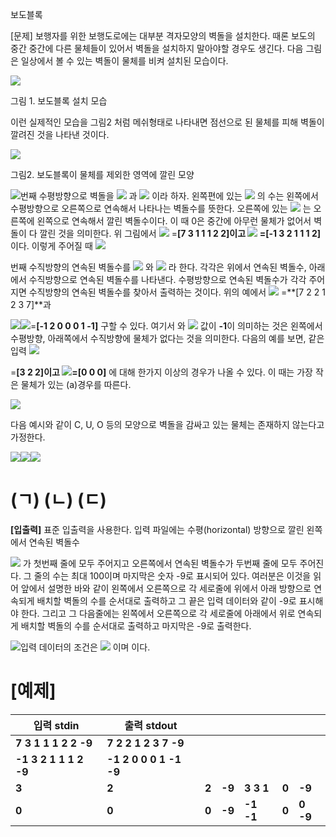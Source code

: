 보도블록

[문제] 보행자를 위한 보행도로에는 대부분 격자모양의 벽돌을 설치한다. 때론 보도의 중간 중간에 다른 물체들이 있어서 벽돌을 설치하지 말아야할 경우도 생긴다. 다음 그림은 일상에서 볼 수 있는 벽돌이 물체를 비켜 설치된 모습이다.

![](media/80e8102b551e720c25669e7c5b02a942.jpeg)

그림 1. 보도블록 설치 모습

이런 실제적인 모습을 그림2 처럼 메쉬형태로 나타내면 점선으로 된 물체를 피해 벽돌이 깔려진 것을 나타낸 것이다.

![](media/2775e508d26120910930157ead1e15db.png)

그림2. 보도블록이 물체를 제외한 영역에 깔린 모양

![](media/9b9d43cbeb2f7306a008c211e0689864.png)번째 수평방향으로 벽돌을 ![](media/27495d350c84ce802b4dc33f1f0c7d18.png) 과 ![](media/6c1da446aac65d9fcbcc40324c36be5e.png) 이라 하자. 왼쪽편에 있는 ![](media/27495d350c84ce802b4dc33f1f0c7d18.png) 의 수는 왼쪽에서 수평방향으로 오른쪽으로 연속해서 나타나는 벽돌수를 뜻한다. 오른쪽에 있는 ![](media/6c1da446aac65d9fcbcc40324c36be5e.png) 는 오른쪽에 왼쪽으로 연속해서 깔린 벽돌수이다. 이 때 0은 중간에 아무런 물체가 없어서 벽돌이 다 깔린 것을 의미한다. 위 그림에서 ![](media/166c6e731dd24ed4218f70556bfc0888.png) =**[7 3 1 1 1 2 2]**이고 ![](media/f236a3c48ed9fbfddb13570f8447685c.png) =**[-1 3 2 1 1 1 2]** 이다. 이렇게 주어질 때 ![](media/92eaf34241c8542f988c1302a4129628.png)

번째 수직방향의 연속된 벽돌수를 ![](media/d6bcfa9c2387aed631584a0bc6088505.png) 와 ![](media/7ce8a19b9d732b2f074a5b9ce2134493.png) 라 한다. 각각은 위에서 연속된 벽돌수, 아래에서 수직방향으로 연속된 벽돌수를 나타낸다. 수평방향으로 연속된 벽돌수가 각각 주어지면 수직방향의 연속된 벽돌수를 찾아서 출력하는 것이다. 위의 예에서 ![](media/a5ac0817289172b5f5627cd87040880c.png) =**[7 2 2 1 2 3 7]**과

![](media/66d11173ed2b47f6bee0a9e690524b24.png)![](media/6c1da446aac65d9fcbcc40324c36be5e.png)=**[-1 2 0 0 0 1 -1]** 구할 수 있다. 여기서 와 ![](media/7ce8a19b9d732b2f074a5b9ce2134493.png) 값이 **-1**이 의미하는 것은 왼쪽에서 수평방향, 아래쪽에서 수직방향에 물체가 없다는 것을 의미한다. 다음의 예를 보면, 같은 입력 ![](media/166c6e731dd24ed4218f70556bfc0888.png)

=**[3 2 2]**이고 ![](media/f236a3c48ed9fbfddb13570f8447685c.png)=**[0 0 0]** 에 대해 한가지 이상의 경우가 나올 수 있다. 이 때는 가장 작은 물체가 있는 (a)경우를 따른다.

![](media/e477e2dafb348af4cebf04690fea621f.png)

다음 예시와 같이 C, U, O 등의 모양으로 벽돌을 감싸고 있는 물체는 존재하지 않는다고 가정한다.

![](media/ae141b319c466282e3db65089eba2dc9.png)![](media/fbb2bdd88b02fcfe9939bef83048a585.png)![](media/2bf2399fd5086f633c78dbd9e4790001.png)

# (ㄱ) (ㄴ) (ㄷ)

**[입출력]** 표준 입출력을 사용한다. 입력 파일에는 수평(horizontal) 방향으로 깔린 왼쪽에서 연속된 벽돌수

![](media/166c6e731dd24ed4218f70556bfc0888.png) 가 첫번째 줄에 모두 주어지고 오른쪽에서 연속된 벽돌수가 두번째 줄에 모두 주어진다. 그 줄의 수는 최대 100이며 마지막은 숫자 -9로 표시되어 있다. 여러분은 이것을 읽어 앞에서 설명한 바와 같이 왼쪽에서 오른쪽으로 각 세로줄에 위에서 아래 방향으로 연속되게 배치할 벽돌의 수를 순서대로 출력하고 그 끝은 입력 데이터와 같이 -9로 표시해야 한다. 그리고 그 다음줄에는 왼쪽에서 오른쪽으로 각 세로줄에 아래에서 위로 연속되게 배치할 벽돌의 수를 순서대로 출력하고 마지막은 -9로 출력한다.

![](media/9ef9eb00b88224840a55c0d4728ab676.png)입력 데이터의 조건은 ![](media/a7f4cd7dd99378fb6d19ef05415bf436.png) 이며 이다.

# [예제]

| **입력 stdin**        | **출력 stdout**        |       |        |           |       |          |
|-----------------------|------------------------|-------|--------|-----------|-------|----------|
| **7 3 1 1 1 2 2 -9**  | **7 2 2 1 2 3 7 -9**   |       |        |           |       |          |
| **-1 3 2 1 1 1 2 -9** | **-1 2 0 0 0 1 -1 -9** |       |        |           |       |          |
| **3**                 | **2**                  | **2** | **-9** | **3 3 1** | **0** | **-9**   |
| **0**                 | **0**                  | **0** | **-9** | **-1 -1** | **0** | **0 -9** |
